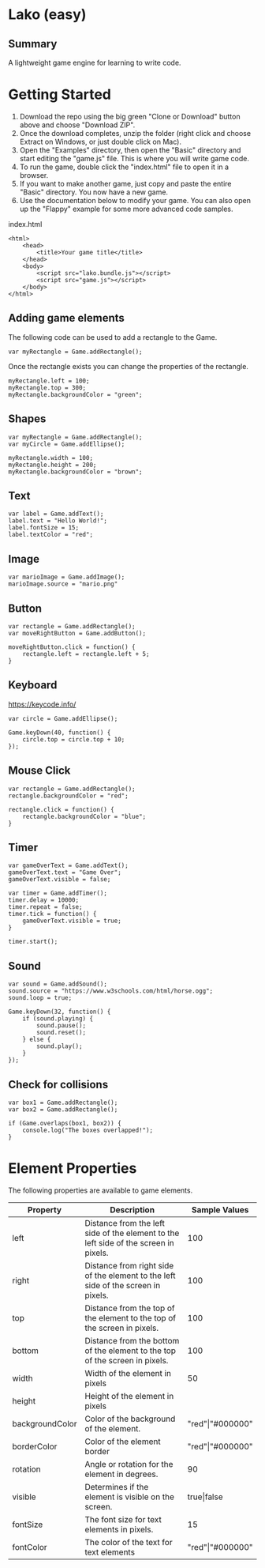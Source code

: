 # Lako (easy)

## Summary
A lightweight game engine for learning to write code.


# Getting Started

1. Download the repo using the big green "Clone or Download" button above and choose "Download ZIP".
2. Once the download completes, unzip the folder (right click and choose Extract on Windows, or just double click on Mac).
3. Open the "Examples" directory, then open the "Basic" directory and start editing the "game.js" file. This is where you will write game code.
4. To run the game, double click the "index.html" file to open it in a browser.
5. If you want to make another game, just copy and paste the entire "Basic" directory. You now have a new game.
6. Use the documentation below to modify your game. You can also open up the "Flappy" example for some more advanced code samples.

index.html
```
<html>
    <head>
        <title>Your game title</title>
    </head>
    <body>
        <script src="lako.bundle.js"></script>
        <script src="game.js"></script>
    </body>
</html>
```

## Adding game elements

The following code can be used to add a rectangle to the Game.

```
var myRectangle = Game.addRectangle();
```

Once the rectangle exists you can change the properties of the rectangle.

```
myRectangle.left = 100;
myRectangle.top = 300;
myRectangle.backgroundColor = "green";
```

## Shapes

```
var myRectangle = Game.addRectangle();
var myCircle = Game.addEllipse();

myRectangle.width = 100;
myRectangle.height = 200;
myRectangle.backgroundColor = "brown";
```

## Text
```
var label = Game.addText();
label.text = "Hello World!";
label.fontSize = 15;
label.textColor = "red";
```

## Image
```
var marioImage = Game.addImage();
marioImage.source = "mario.png"
```

## Button
```
var rectangle = Game.addRectangle();
var moveRightButton = Game.addButton();

moveRightButton.click = function() {
    rectangle.left = rectangle.left + 5;
}
```

## Keyboard
https://keycode.info/
```
var circle = Game.addEllipse();

Game.keyDown(40, function() {
    circle.top = circle.top + 10;
});
```

## Mouse Click
```
var rectangle = Game.addRectangle();
rectangle.backgroundColor = "red";

rectangle.click = function() {
    rectangle.backgroundColor = "blue";
}
```

## Timer
```
var gameOverText = Game.addText();
gameOverText.text = "Game Over";
gameOverText.visible = false;

var timer = Game.addTimer();
timer.delay = 10000;
timer.repeat = false;
timer.tick = function() {
    gameOverText.visible = true;
}

timer.start();
```

## Sound
```
var sound = Game.addSound();
sound.source = "https://www.w3schools.com/html/horse.ogg";
sound.loop = true;

Game.keyDown(32, function() {
    if (sound.playing) {
        sound.pause();
        sound.reset();
    } else {
        sound.play();
    }
});
```

## Check for collisions
```
var box1 = Game.addRectangle();
var box2 = Game.addRectangle();

if (Game.overlaps(box1, box2)) {
    console.log("The boxes overlapped!");
}

```



# Element Properties 

The following properties are available to game elements.

|Property|Description|Sample Values|
|--|--|--|
|left|Distance from the left side of the element to the left side of the screen in pixels.|100|
|right|Distance from right side of the element to the left side of the screen in pixels.|100|
|top| Distance from the top of the element to the top of the screen in pixels.|100|
|bottom|Distance from the bottom of the element to the top of the screen in pixels.|100|
|width|Width of the element in pixels|50|
|height|Height of the element in pixels|
|backgroundColor|Color of the background of the element.|"red"\|"#000000" |
|borderColor|Color of the element border|"red"\|"#000000"|
|rotation|Angle or rotation for the element in degrees.|90|
|visible|Determines if the element is visible on the screen.|true\|false|
|fontSize|The font size for text elements in pixels.|15|
|fontColor|The color of the text for text elements|"red"\|"#000000"|


